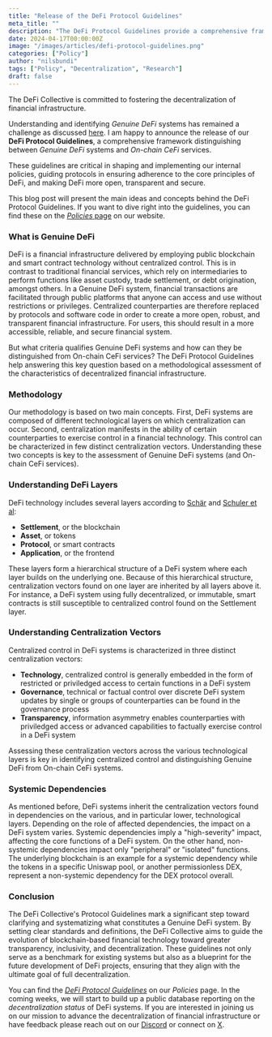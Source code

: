 ```yaml
---
title: "Release of the DeFi Protocol Guidelines"
meta_title: ""
description: "The DeFi Protocol Guidelines provide a comprehensive framework for the characterization of Genuine DeFi systems and the identification of On-chain CeFi services."
date: 2024-04-17T00:00:00Z
image: "/images/articles/defi-protocol-guidelines.png"
categories: ["Policy"]
author: "nilsbundi"
tags: ["Policy", "Decentralization", "Research"]
draft: false
---
```


The DeFi Collective is committed to fostering the decentralization of financial infrastructure.

Understanding and identifying _Genuine DeFi_ systems has remained a challenge as discussed [here](../make-defi-decentralized-again). I am happy to announce the release of our __DeFi Protocol Guidelines__, a comprehensive framework distinguishing between _Genuine DeFi_ systems and _On-chain CeFi_ services.

These guidelines are critical in shaping and implementing our internal policies, guiding protocols in ensuring adherence to the core principles of DeFi, and making DeFi more open, transparent and secure.

This blog post will present the main ideas and concepts behind the DeFi Protocol Guidelines. If you want to dive right into the guidelines, you can find these on the [_Policies_ page](../../policies) on our website.


### What is Genuine DeFi

DeFi is a financial infrastructure delivered by employing public blockchain and smart contract technology without centralized control. This is in contrast to traditional financial services, which rely on intermediaries to perform functions like asset custody, trade settlement, or debt origination, amongst others. In a Genuine DeFi system, financial transactions are facilitated through public platforms that anyone can access and use without restrictions or privileges. Centralized counterparties are therefore replaced by protocols and software code in order to create a more open, robust, and transparent financial infrastructure. For users, this should result in a more accessible, reliable, and secure financial system.

But what criteria qualifies Genuine DeFi systems and how can they be distinguished from On-chain CeFi services? The DeFi Protocol Guidelines help answering this key question based on a methodological assessment of the characteristics of decentralized financial infrastructure.


### Methodology

Our methodology is based on two main concepts. First, DeFi systems are composed of different technological layers on which centralization can occur. Second, centralization manifests in the ability of certain counterparties to exercise control in a financial technology. This control can be characterized in few distinct centralization vectors. Understanding these two concepts is key to the assessment of Genuine DeFi systems (and On-chain CeFi services).


### Understanding DeFi Layers

DeFi technology includes several layers according to [Schär](https://doi.org/10.20955/r.103.153-74) and [Schuler et al](https://doi.org/10.1093/jfr/fjad014): 

- __Settlement__, or the blockchain
- __Asset__, or tokens
- __Protocol__, or smart contracts
- __Application__, or the frontend

These layers form a hierarchical structure of a DeFi system where each layer builds on the underlying one. Because of this hierarchical structure, centralization vectors found on one layer are inherited by all layers above it. For instance, a DeFi system using fully decentralized, or immutable, smart contracts is still susceptible to centralized control found on the Settlement layer.


### Understanding Centralization Vectors

Centralized control in DeFi systems is characterized in three distinct centralization vectors: 

- __Technology__, centralized control is generally embedded in the form of restricted or priviledged access to certain functions in a DeFi system
- __Governance__, technical or factual control over discrete DeFi system updates by single or groups of counterparties can be found in the governance process
- __Transparency__, information asymmetry enables counterparties with priviledged access or advanced capabilities to factually exercise control in a DeFi system

Assessing these centralization vectors across the various technological layers is key in identifying centralized control and distinguishing Genuine DeFi from On-chain CeFi systems. 


### Systemic Dependencies

As mentioned before, DeFi systems inherit the centralization vectors found in dependencies on the various, and in particular lower, technological layers. Depending on the role of affected dependencies, the impact on a DeFi system varies. Systemic dependencies imply a "high-severity" impact, affecting the core functions of a DeFi system. On the other hand, non-systemic dependencies impact only "peripheral" or "isolated" functions. The underlying blockchain is an example for a systemic dependency while the tokens in a specific Uniswap pool, or another permissionless DEX, represent a non-systemic dependency for the DEX protocol overall.


### Conclusion

The DeFi Collective's Protocol Guidelines mark a significant step toward clarifying and systematizing what constitutes a Genuine DeFi system. By setting clear standards and definitions, the DeFi Collective aims to guide the evolution of blockchain-based financial technology toward greater transparency, inclusivity, and decentralization. These guidelines not only serve as a benchmark for existing systems but also as a blueprint for the future development of DeFi projects, ensuring that they align with the ultimate goal of full decentralization.

You can find the [_DeFi Protocol Guidelines_](../../defi-protocol-guidelines) on our _Policies_ page. In the coming weeks, we will start to build up a public database reporting on the _decentralization status_ of DeFi systems. If you are interested in joining us on our mission to advance the decentralization of financial infrastructure or have feedback please reach out on our [Discord](https://discord.gg/Z467Ehv6VU) or connect on [X](https://twitter.com/DeFiCollective_).